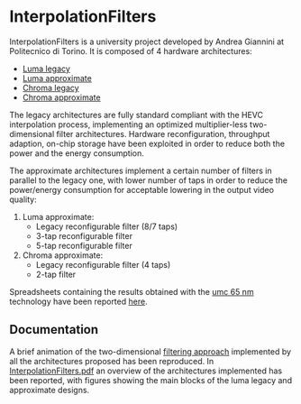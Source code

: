 # InterpolationFilters

InterpolationFilters is a university project developed by Andrea Giannini at Politecnico di Torino. It is composed of 4 hardware architectures:

- [Luma legacy]
- [Luma approximate]
- [Chroma legacy]
- [Chroma approximate]

The legacy architectures are fully standard compliant with the HEVC interpolation process, implementing an optimized multiplier-less two-dimensional filter architectures. Hardware reconfiguration, throughput adaption, on-chip storage have been exploited in order to reduce both the power and the energy consumption.

The approximate architectures implement a certain number of filters in parallel to the legacy one, with lower number of taps in order to reduce the power/energy consumption for acceptable lowering in the output video quality:
1. Luma approximate:
	- Legacy reconfigurable filter (8/7 taps)
	- 3-tap reconfigurable filter
	- 5-tap reconfigurable filter
2. Chroma approximate:
	- Legacy reconfigurable filter (4 taps)
	- 2-tap filter

Spreadsheets containing the results obtained with the [umc 65 nm] technology have been reported [here].

## Documentation
A brief animation of the two-dimensional [filtering approach] implemented by all the architectures proposed has been reproduced.
In [InterpolationFilters.pdf] an overview of the architectures implemented has been reported, with figures showing the main blocks of the luma legacy and approximate designs.


[Luma legacy]: <https://github.com/Jak94/InterpolationFilters/blob/master/RTL/Legacy/Luma/ProcessingElement.vhd>
[Luma approximate]: <https://github.com/Jak94/InterpolationFilters/blob/master/RTL/Approximate/Luma/ProcessingElement_approximate.vhd>
[Chroma legacy]: <https://github.com/Jak94/InterpolationFilters/blob/master/RTL/Legacy/Chroma/ProcessingElement_chroma.vhd>
[Chroma approximate]: <https://github.com/Jak94/InterpolationFilters/blob/master/RTL/Approximate/Chroma/ProcessingElement_chroma_approximate.vhd>
[umc 65 nm]: <http://www.umc.com/english/pdf/UMC%2065nm.pdf>
[here]: <https://github.com/Jak94/InterpolationFilters/blob/master/umc65_results.xlsx>
[filtering approach]: <https://github.com/Jak94/InterpolationFilters/blob/master/filtering_example.pptx>
[InterpolationFilters.pdf]: <https://github.com/Jak94/InterpolationFilters/blob/master/InterpolationFilters.pdf>
